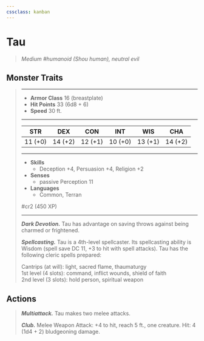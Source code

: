 ```yaml
---
cssclass: kanban
---
```


# Tau
>*Medium #humanoid (Shou human), neutral evil*
## Monster Traits
>___
>- **Armor Class** 16 (breastplate)
>- **Hit Points** 33 (6d8 + 6)
>- **Speed** 30 ft.
>___
>|STR|DEX|CON|INT|WIS|CHA|
>|:---:|:---:|:---:|:---:|:---:|:---:|
>|11 (+0)|14 (+2)|12 (+1)|10 (+0)|13 (+1)|14 (+2)|
>___
>- **Skills**
>	 - Deception +4, Persuasion +4, Religion +2
>- **Senses**
>	 - passive Perception 11
>- **Languages**
>	 - Common, Terran
>
> #cr2 (450 XP)
>___
>***Dark Devotion.*** Tau has advantage on saving throws against being charmed or frightened.  
>
>***Spellcasting.*** Tau is a 4th-level spellcaster. Its spellcasting ability is Wisdom (spell save DC 11, +3 to hit with spell attacks). Tau has the following cleric spells prepared:  
>
>Cantrips (at will): light, sacred flame, thaumaturgy  
>1st level (4 slots): command, inflict wounds, shield of faith  
>2nd level (3 slots): hold person, spiritual weapon  
>
## Actions
>***Multiattack.*** Tau makes two melee attacks.  
>
>***Club.*** Melee Weapon Attack: +4 to hit, reach 5 ft., one creature. Hit: 4 (1d4 + 2) bludgeoning damage.